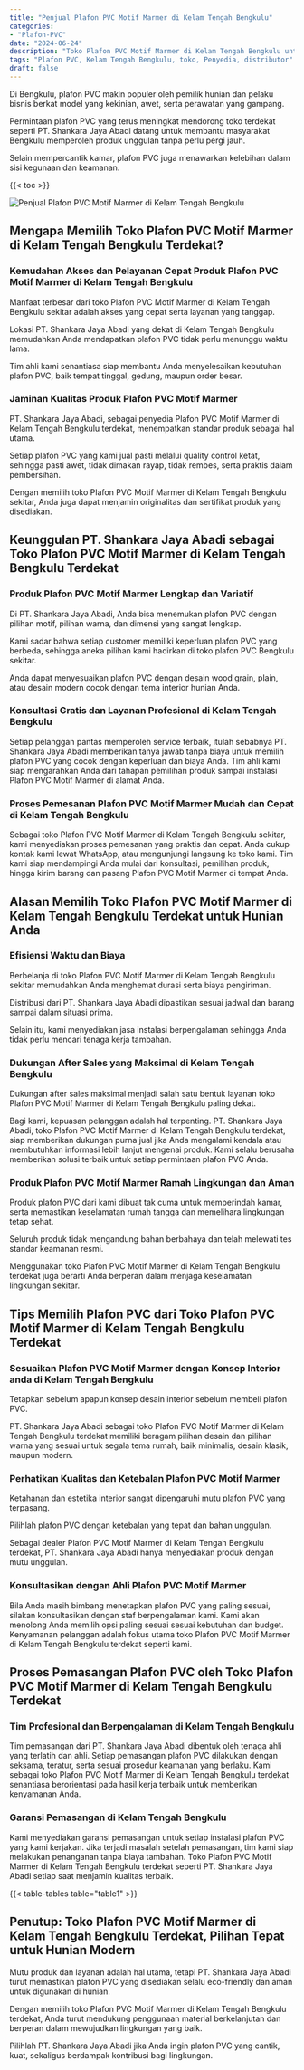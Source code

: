 ```yaml
---
title: "Penjual Plafon PVC Motif Marmer di Kelam Tengah Bengkulu"
categories: 
- "Plafon-PVC"
date: "2024-06-24"
description: "Toko Plafon PVC Motif Marmer di Kelam Tengah Bengkulu untuk tempat tinggal, kantor, dan toko. Plafon unggulan, variasi motif, variasi warna menarik, dengan layanan penempatan oleh teknisi profesional serta jaminan resmi!|Jasa penjualan Plafon PVC Motif Marmer di Kelam Tengah Bengkulu untuk keperluan tempat tinggal, perkantoran, atau ritel, dengan plafon unggulan dan instalasi oleh teknisi berpengalaman dan garansi resmi.|Alternatif Plafon PVC Motif Marmer di Kelam Tengah Bengkulu yang terpercaya untuk tempat tinggal, kantor, dan gerai, dengan material unggulan dan pemasangan oleh tenaga ahli profesional dan jaminan resmi.|Penjualan Plafon PVC Motif Marmer di Kelam Tengah Bengkulu untuk hunian, kantor, serta toko, beserta material berkualitas dan instalasi oleh teknisi profesional, lengkap beserta garansi resmi.}"
tags: "Plafon PVC, Kelam Tengah Bengkulu, toko, Penyedia, distributor"
draft: false
---
```


Di Bengkulu, plafon PVC makin populer oleh pemilik hunian dan pelaku bisnis berkat model yang kekinian, awet, serta perawatan yang gampang.

Permintaan plafon PVC yang terus meningkat mendorong toko terdekat seperti PT. Shankara Jaya Abadi datang untuk membantu masyarakat Bengkulu memperoleh produk unggulan tanpa perlu pergi jauh.

Selain mempercantik kamar, plafon PVC juga menawarkan kelebihan dalam sisi kegunaan dan keamanan.

{{< toc >}}

![Penjual Plafon PVC Motif Marmer di Kelam Tengah Bengkulu](/images/Plafon-PVC/Penjual-Plafon-PVC-Motif-Marmer-di-Kelam-Tengah-Bengkulu.png)


## Mengapa Memilih Toko Plafon PVC Motif Marmer di Kelam Tengah Bengkulu Terdekat?

### Kemudahan Akses dan Pelayanan Cepat Produk Plafon PVC Motif Marmer di Kelam Tengah Bengkulu

Manfaat terbesar dari toko Plafon PVC Motif Marmer di Kelam Tengah Bengkulu sekitar adalah akses yang cepat serta layanan yang tanggap.

Lokasi PT. Shankara Jaya Abadi yang dekat di Kelam Tengah Bengkulu memudahkan Anda mendapatkan plafon PVC tidak perlu menunggu waktu lama.

Tim ahli kami senantiasa siap membantu Anda menyelesaikan kebutuhan plafon PVC, baik tempat tinggal, gedung, maupun order besar.

### Jaminan Kualitas Produk Plafon PVC Motif Marmer

PT. Shankara Jaya Abadi, sebagai penyedia Plafon PVC Motif Marmer di Kelam Tengah Bengkulu terdekat, menempatkan standar produk sebagai hal utama.

Setiap plafon PVC yang kami jual pasti melalui quality control ketat, sehingga pasti awet, tidak dimakan rayap, tidak rembes, serta praktis dalam pembersihan.

Dengan memilih toko Plafon PVC Motif Marmer di Kelam Tengah Bengkulu sekitar, Anda juga dapat menjamin originalitas dan sertifikat produk yang disediakan.

## Keunggulan PT. Shankara Jaya Abadi sebagai Toko Plafon PVC Motif Marmer di Kelam Tengah Bengkulu Terdekat

### Produk Plafon PVC Motif Marmer Lengkap dan Variatif

Di PT. Shankara Jaya Abadi, Anda bisa menemukan plafon PVC dengan pilihan motif, pilihan warna, dan dimensi yang sangat lengkap.

Kami sadar bahwa setiap customer memiliki keperluan plafon PVC yang berbeda, sehingga aneka pilihan kami hadirkan di toko plafon PVC Bengkulu sekitar.

Anda dapat menyesuaikan plafon PVC dengan desain wood grain, plain, atau desain modern cocok dengan tema interior hunian Anda.

### Konsultasi Gratis dan Layanan Profesional di Kelam Tengah Bengkulu

Setiap pelanggan pantas memperoleh service terbaik, itulah sebabnya PT. Shankara Jaya Abadi memberikan tanya jawab tanpa biaya untuk memilih plafon PVC yang cocok dengan keperluan dan biaya Anda. Tim ahli kami siap mengarahkan Anda dari tahapan pemilihan produk sampai instalasi Plafon PVC Motif Marmer di alamat Anda.

### Proses Pemesanan Plafon PVC Motif Marmer Mudah dan Cepat di Kelam Tengah Bengkulu

Sebagai toko Plafon PVC Motif Marmer di Kelam Tengah Bengkulu sekitar, kami menyediakan proses pemesanan yang praktis dan cepat. Anda cukup kontak kami lewat WhatsApp, atau mengunjungi langsung ke toko kami. Tim kami siap mendampingi Anda mulai dari konsultasi, pemilihan produk, hingga kirim barang dan pasang Plafon PVC Motif Marmer di tempat Anda.

## Alasan Memilih Toko Plafon PVC Motif Marmer di Kelam Tengah Bengkulu Terdekat untuk Hunian Anda

### Efisiensi Waktu dan Biaya

Berbelanja di toko Plafon PVC Motif Marmer di Kelam Tengah Bengkulu sekitar memudahkan Anda menghemat durasi serta biaya pengiriman.

Distribusi dari PT. Shankara Jaya Abadi dipastikan sesuai jadwal dan barang sampai dalam situasi prima.

Selain itu, kami menyediakan jasa instalasi berpengalaman sehingga Anda tidak perlu mencari tenaga kerja tambahan.

### Dukungan After Sales yang Maksimal di Kelam Tengah Bengkulu

Dukungan after sales maksimal menjadi salah satu bentuk layanan toko Plafon PVC Motif Marmer di Kelam Tengah Bengkulu paling dekat.

Bagi kami, kepuasan pelanggan adalah hal terpenting. PT. Shankara Jaya Abadi, toko Plafon PVC Motif Marmer di Kelam Tengah Bengkulu terdekat, siap memberikan dukungan purna jual jika Anda mengalami kendala atau membutuhkan informasi lebih lanjut mengenai produk. Kami selalu berusaha memberikan solusi terbaik untuk setiap permintaan plafon PVC Anda.

### Produk Plafon PVC Motif Marmer Ramah Lingkungan dan Aman

Produk plafon PVC dari kami dibuat tak cuma untuk memperindah kamar, serta memastikan keselamatan rumah tangga dan memelihara lingkungan tetap sehat.

Seluruh produk tidak mengandung bahan berbahaya dan telah melewati tes standar keamanan resmi.

Menggunakan toko Plafon PVC Motif Marmer di Kelam Tengah Bengkulu terdekat juga berarti Anda berperan dalam menjaga keselamatan lingkungan sekitar.

## Tips Memilih Plafon PVC dari Toko Plafon PVC Motif Marmer di Kelam Tengah Bengkulu Terdekat

### Sesuaikan Plafon PVC Motif Marmer dengan Konsep Interior anda di Kelam Tengah Bengkulu

Tetapkan sebelum apapun konsep desain interior sebelum membeli plafon PVC.

PT. Shankara Jaya Abadi sebagai toko Plafon PVC Motif Marmer di Kelam Tengah Bengkulu terdekat memiliki beragam pilihan desain dan pilihan warna yang sesuai untuk segala tema rumah, baik minimalis, desain klasik, maupun modern.

### Perhatikan Kualitas dan Ketebalan Plafon PVC Motif Marmer

Ketahanan dan estetika interior sangat dipengaruhi mutu plafon PVC yang terpasang.

Pilihlah plafon PVC dengan ketebalan yang tepat dan bahan unggulan.

Sebagai dealer Plafon PVC Motif Marmer di Kelam Tengah Bengkulu terdekat, PT. Shankara Jaya Abadi hanya menyediakan produk dengan mutu unggulan.

### Konsultasikan dengan Ahli Plafon PVC Motif Marmer

Bila Anda masih bimbang menetapkan plafon PVC yang paling sesuai, silakan konsultasikan dengan staf berpengalaman kami. Kami akan menolong Anda memilih opsi paling sesuai sesuai kebutuhan dan budget. Kenyamanan pelanggan adalah fokus utama toko Plafon PVC Motif Marmer di Kelam Tengah Bengkulu terdekat seperti kami.

## Proses Pemasangan Plafon PVC oleh Toko Plafon PVC Motif Marmer di Kelam Tengah Bengkulu Terdekat

### Tim Profesional dan Berpengalaman di Kelam Tengah Bengkulu

Tim pemasangan dari PT. Shankara Jaya Abadi dibentuk oleh tenaga ahli yang terlatih dan ahli. Setiap pemasangan plafon PVC dilakukan dengan seksama, teratur, serta sesuai prosedur keamanan yang berlaku. Kami sebagai toko Plafon PVC Motif Marmer di Kelam Tengah Bengkulu terdekat senantiasa berorientasi pada hasil kerja terbaik untuk memberikan kenyamanan Anda.

### Garansi Pemasangan di Kelam Tengah Bengkulu

Kami menyediakan garansi pemasangan untuk setiap instalasi plafon PVC yang kami kerjakan. Jika terjadi masalah setelah pemasangan, tim kami siap melakukan penanganan tanpa biaya tambahan. Toko Plafon PVC Motif Marmer di Kelam Tengah Bengkulu terdekat seperti PT. Shankara Jaya Abadi setiap saat menjamin kualitas terbaik.

{{< table-tables table="table1" >}}

## Penutup: Toko Plafon PVC Motif Marmer di Kelam Tengah Bengkulu Terdekat, Pilihan Tepat untuk Hunian Modern

Mutu produk dan layanan adalah hal utama, tetapi PT. Shankara Jaya Abadi turut memastikan plafon PVC yang disediakan selalu eco-friendly dan aman untuk digunakan di hunian.

Dengan memilih toko Plafon PVC Motif Marmer di Kelam Tengah Bengkulu terdekat, Anda turut mendukung penggunaan material berkelanjutan dan berperan dalam mewujudkan lingkungan yang baik.

Pilihlah PT. Shankara Jaya Abadi jika Anda ingin plafon PVC yang cantik, kuat, sekaligus berdampak kontribusi bagi lingkungan.